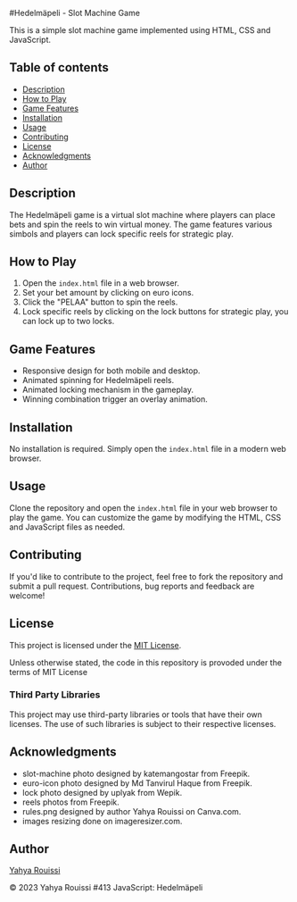 #Hedelmäpeli - Slot Machine Game

This is a simple slot machine game implemented using HTML, CSS and JavaScript.

## Table of contents

- [Description](#description)
- [How to Play](#how-to-play)
- [Game Features](#game-features)
- [Installation](#installation)
- [Usage](#usage)
- [Contributing](#contributing)
- [License](#license)
- [Acknowledgments](#acknowledgments)
- [Author](#author)

## Description

The Hedelmäpeli game is a virtual slot machine where players can place bets and spin the reels to win virtual money. The game features various simbols and players can lock specific reels for strategic play.

## How to Play

1. Open the `index.html` file in a web browser.
2. Set your bet amount by clicking on euro icons.
3. Click the "PELAA" button to spin the reels.
4. Lock specific reels by clicking on the lock buttons for strategic play, you can lock up to two locks.

## Game Features

- Responsive design for both mobile and desktop.
- Animated spinning for Hedelmäpeli reels.
- Animated locking mechanism in the gameplay.
- Winning combination trigger an overlay animation.

## Installation

No installation is required. Simply open the `index.html` file in a modern web browser.

## Usage

Clone the repository and open the `index.html` file in your web browser to play the game. You can customize the game by modifying the HTML, CSS and JavaScript files as needed.

## Contributing

If you'd like to contribute to the project, feel free to fork the repository and submit a pull request. Contributions, bug reports and feedback are welcome!

## License

This project is licensed under the [MIT License](LICENSE).

Unless otherwise stated, the code in this repository is provoded under the terms of MIT License

### Third Party Libraries

This project may use third-party libraries or tools that have their own licenses. The use of such libraries is subject to their respective licenses.

## Acknowledgments

- slot-machine photo designed by katemangostar from Freepik.
- euro-icon photo designed by Md Tanvirul Haque from Freepik.
- lock photo designed by uplyak from Wepik.
- reels photos from Freepik.
- rules.png designed by author Yahya Rouissi on Canva.com.
- images resizing done on imageresizer.com.

## Author

[Yahya Rouissi](https://github.com/Yaro101)

&copy; 2023 Yahya Rouissi #413 JavaScript: Hedelmäpeli
